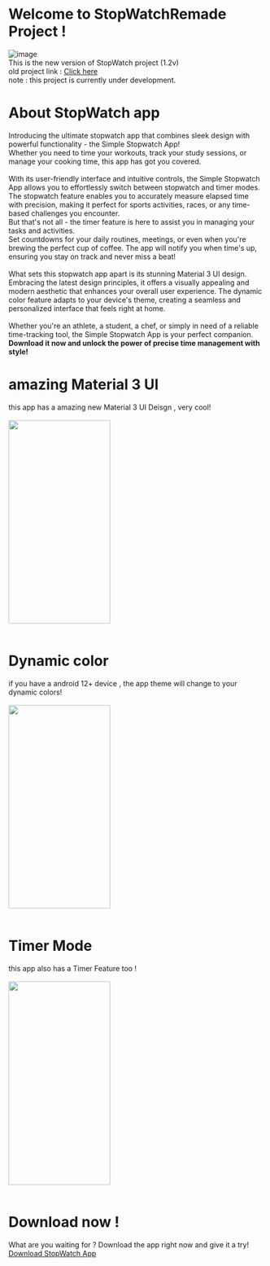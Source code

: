 # Welcome to StopWatchRemade Project !
![image](https://img.shields.io/badge/StopWatch-1.2v%20beta%20release-blue) <br/>
This is the new version of StopWatch 
project (1.2v) <br/>
old project link : <a href="https://github.com/0developers/StopWatch"> Click here </a> <br/>
note : this project is currently under development.

# About StopWatch app 
Introducing the ultimate stopwatch app that combines sleek design with powerful functionality - the Simple Stopwatch App! <br/>
Whether you need to time your workouts, track your study sessions, or manage your cooking time, this app has got you covered. <br/>
<br/>
With its user-friendly interface and intuitive controls, the Simple Stopwatch App allows you to effortlessly switch between stopwatch and timer modes. <br/>
The stopwatch feature enables you to accurately measure elapsed time with precision, making it perfect for sports activities, races, or any time-based challenges you encounter.
<br/>
But that's not all - the timer feature is here to assist you in managing your tasks and activities. <br/>
Set countdowns for your daily routines, meetings, or even when you're brewing the perfect cup of coffee. The app will notify you when time's up, ensuring you stay on track and never miss a beat! <br/>
<br/>
What sets this stopwatch app apart is its stunning Material 3 UI design. Embracing the latest design principles, it offers a visually appealing and modern aesthetic that enhances your overall user experience. The dynamic color feature adapts to your device's theme, creating a seamless and personalized interface that feels right at home. <br/>
<br/>
Whether you're an athlete, a student, a chef, or simply in need of a reliable time-tracking tool, the Simple Stopwatch App is your perfect companion. 
<br/><b>Download it now and unlock the power of precise time management with style!</b>




# amazing Material 3 UI
this app has a amazing new Material 3 UI Deisgn , very cool! <br/> <br/>
<image src="https://github.com/0developers/StopWatchRemade/assets/115115225/fd5fd76e-2250-49ad-9223-d4165f383657" style="width:200px;height:400px"/><br/> <br/>
# Dynamic color
if you have a android 12+ device , the app theme will change to your dynamic colors!<br/> <br/>
<image src="https://github.com/0developers/StopWatchRemade/assets/115115225/49bca218-8583-46bd-a9b4-c57e8047dd31" style="width:200px;height:400px"/><br/> <br/>
# Timer Mode 
this app also has a Timer Feature too ! <br/> <br/>
<image src="https://github.com/0developers/StopWatchRemade/assets/115115225/2adeaec7-94c2-4f27-99b5-8de37071a90b" style="width:200px;height:400px"/>
<br/> <br/>

# Download now !
What are you waiting for ? Download the app right now and give it a try!
<br/> <a href="https://github.com/0developers/StopWatchRemade/releases">Download StopWatch App</a>





